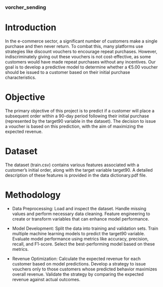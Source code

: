 ### vorcher_sending

# Introduction
In the e-commerce sector, a significant number of customers make a single purchase and then never return. To combat this, many platforms use strategies like discount vouchers to encourage repeat purchases. However, indiscriminately giving out these vouchers is not cost-effective, as some customers would have made repeat purchases without any incentives. Our goal is to develop a predictive model to determine whether a €5.00 voucher should be issued to a customer based on their initial purchase characteristics.

# Objective
The primary objective of this project is to predict if a customer will place a subsequent order within a 90-day period following their initial purchase (represented by the target90 variable in the dataset). The decision to issue a voucher is based on this prediction, with the aim of maximizing the expected revenue.

# Dataset
The dataset (train.csv) contains various features associated with a customer’s initial order, along with the target variable target90. A detailed description of these features is provided in the data dictionary.pdf file.

# Methodology
- Data Preprocessing:
Load and inspect the dataset.
Handle missing values and perform necessary data cleaning.
Feature engineering to create or transform variables that can enhance model performance.

- Model Development:
Split the data into training and validation sets.
Train multiple machine learning models to predict the target90 variable.
Evaluate model performance using metrics like accuracy, precision, recall, and F1-score.
Select the best-performing model based on these metrics.

- Revenue Optimization:
Calculate the expected revenue for each customer based on model predictions.
Develop a strategy to issue vouchers only to those customers whose predicted behavior maximizes overall revenue.
Validate the strategy by comparing the expected revenue against actual outcomes.

